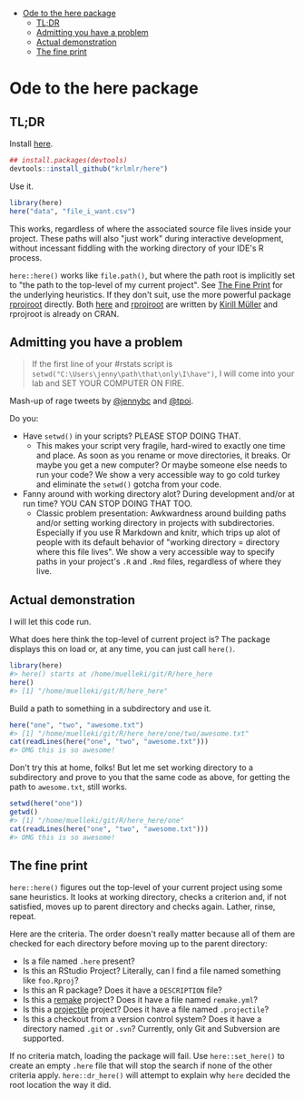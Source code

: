 
-   [Ode to the here package](#ode-to-the-here-package)
    -   [TL;DR](#tldr)
    -   [Admitting you have a problem](#admitting-you-have-a-problem)
    -   [Actual demonstration](#actual-demonstration)
    -   [The fine print](#the-fine-print)

<!-- README.md is generated from README.Rmd. Please edit that file -->
Ode to the here package
=======================

TL;DR
-----

Install [here](https://krlmlr.github.io/here/).

``` r
## install.packages(devtools)
devtools::install_github("krlmlr/here")
```

Use it.

``` r
library(here)
here("data", "file_i_want.csv")
```

This works, regardless of where the associated source file lives inside your project. These paths will also "just work" during interactive development, without incessant fiddling with the working directory of your IDE's R process.

`here::here()` works like `file.path()`, but where the path root is implicitly set to "the path to the top-level of my current project". See [The Fine Print](#the-fine-print) for the underlying heuristics. If they don't suit, use the more powerful package [rprojroot](https://krlmlr.github.io/rprojroot/) directly. Both [here](https://krlmlr.github.io/here/) and [rprojroot](https://krlmlr.github.io/rprojroot/) are written by [Kirill Müller](https://github.com/krlmlr) and rprojroot is already on CRAN.

Admitting you have a problem
----------------------------

> If the first line of your \#rstats script is `setwd("C:\Users\jenny\path\that\only\I\have")`, I will come into your lab and SET YOUR COMPUTER ON FIRE.

Mash-up of rage tweets by [@jennybc](https://twitter.com/JennyBryan/status/673240213313851393) and [@tpoi](https://twitter.com/tpoi/status/720340395901648897).

Do you:

-   Have `setwd()` in your scripts? PLEASE STOP DOING THAT.
    -   This makes your script very fragile, hard-wired to exactly one time and place. As soon as you rename or move directories, it breaks. Or maybe you get a new computer? Or maybe someone else needs to run your code? We show a very accessible way to go cold turkey and eliminate the `setwd()` gotcha from your code.
-   Fanny around with working directory alot? During development and/or at run time? YOU CAN STOP DOING THAT TOO.
    -   Classic problem presentation: Awkwardness around building paths and/or setting working directory in projects with subdirectories. Especially if you use R Markdown and knitr, which trips up alot of people with its default behavior of "working directory = directory where this file lives". We show a very accessible way to specify paths in your project's `.R` and `.Rmd` files, regardless of where they live.

Actual demonstration
--------------------

I will let this code run.

What does here think the top-level of current project is? The package displays this on load or, at any time, you can just call `here()`.

``` r
library(here)
#> here() starts at /home/muelleki/git/R/here_here
here()
#> [1] "/home/muelleki/git/R/here_here"
```

Build a path to something in a subdirectory and use it.

``` r
here("one", "two", "awesome.txt")
#> [1] "/home/muelleki/git/R/here_here/one/two/awesome.txt"
cat(readLines(here("one", "two", "awesome.txt")))
#> OMG this is so awesome!
```

Don't try this at home, folks! But let me set working directory to a subdirectory and prove to you that the same code as above, for getting the path to `awesome.txt`, still works.

``` r
setwd(here("one"))
getwd()
#> [1] "/home/muelleki/git/R/here_here/one"
cat(readLines(here("one", "two", "awesome.txt")))
#> OMG this is so awesome!
```

The fine print
--------------

`here::here()` figures out the top-level of your current project using some sane heuristics. It looks at working directory, checks a criterion and, if not satisfied, moves up to parent directory and checks again. Lather, rinse, repeat.

Here are the criteria. The order doesn't really matter because all of them are checked for each directory before moving up to the parent directory:

-   Is a file named `.here` present?
-   Is this an RStudio Project? Literally, can I find a file named something like `foo.Rproj`?
-   Is this an R package? Does it have a `DESCRIPTION` file?
-   Is this a [remake](https://github.com/richfitz/remake#readme) project? Does it have a file named `remake.yml`?
-   Is this a [projectile](http://projectile.readthedocs.io/en/latest/) project? Does it have a file named `.projectile`?
-   Is this a checkout from a version control system? Does it have a directory named `.git` or `.svn`? Currently, only Git and Subversion are supported.

If no criteria match, loading the package will fail. Use `here::set_here()` to create an empty `.here` file that will stop the search if none of the other criteria apply. `here::dr_here()` will attempt to explain why `here` decided the root location the way it did.
